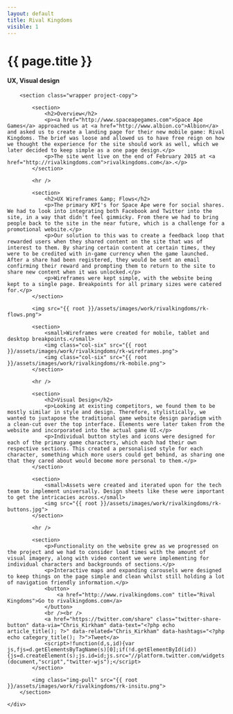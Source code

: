 ```yaml
---
layout: default
title: Rival Kingdoms
visible: 1
---
```


<div id="project-page" class="rk-banner banner" data-0="background-position: 0px 0px;" data-100000="background-position:0px 50000px;">
	<div class="heading-section">
		<div data-0="top: 200px; opacity: 1;" data-450="top: 370px; opacity:0;">
			<h1>{{ page.title }}</h1>
			<h4>UX, Visual design</h4>
		</div>
	</div>
</div>

<div id="project-content" class="rk-illustration-one" data-0="background-position:-5% 1000px;" data-100000="background-position:10% -50000px;">
	<div class="rk-illustration-two" data-0="background-position:110% 800px;" data-100000="background-position:110% -17000px;">

		<section class="wrapper project-copy">

			<section>
				<h2>Overview</h2>
				<p><a href="http://www.spaceapegames.com">Space Ape Games</a> approached us at <a href="http://www.albion.co">Albion</a> and asked us to create a landing page for their new mobile game: Rival Kingdoms. The brief was loose and allowed us to have free reign on how we thought the experience for the site should work as well, which we later decided to keep simple as a one page design.</p>
				<p>The site went live on the end of February 2015 at <a href="http://rivalkingdoms.com">rivalkingdoms.com</a>.</p>
			</section>

			<hr />

			<section>
				<h2>UX Wireframes &amp; Flows</h2>
				<p>The primary KPI's for Space Ape were for social shares. We had to look into integrating both Facebook and Twitter into the site, in a way that didn't feel gimmicky. From there we had to bring people back to the site in the near future, which is a challenge for a promotional website.</p>
				<p>Our solution to this was to create a feedback loop that rewarded users when they shared content on the site that was of interest to them. By sharing certain content at certain times, they were to be credited with in-game currency when the game launched. After a share had been registered, they would be sent an email confirming their reward and prompting them to return to the site to share new content when it was unlocked.</p>
				<p>Wireframes were kept simple, with the website being kept to a single page. Breakpoints for all primary sizes were catered for.</p>
			</section>

			<img src="{{ root }}/assets/images/work/rivalkingdoms/rk-flows.png">

			<section>
				<small>Wireframes were created for mobile, tablet and desktop breakpoints.</small>
				<img class="col-six" src="{{ root }}/assets/images/work/rivalkingdoms/rk-wireframes.png">
				<img class="col-six" src="{{ root }}/assets/images/work/rivalkingdoms/rk-mobile.png">
			</section>

			<hr />

			<section>
				<h2>Visual Design</h2>
				<p>Looking at existing competitors, we found them to be mostly similar in style and design. Therefore, stylistically, we wanted to juxtapose the traditional game website design paradigm with a clean-cut over the top interface. Elements were later taken from the website and incorporated into the actual game UI.</p>
				<p>Individual button styles and icons were designed for each of the primary game characters, which each had their own respective sections. This created a personalised style for each character, something which more users could get behind, as sharing one that they cared about would become more personal to them.</p>
			</section>

			<section>
				<small>Assets were created and iterated upon for the tech team to implement universally. Design sheets like these were important to get the intricacies across.</small>
				<img src="{{ root }}/assets/images/work/rivalkingdoms/rk-buttons.jpg">
			</section>

			<hr />

			<section>
				<p>Functionality on the website grew as we progressed on the project and we had to consider load times with the amount of visual imagery, along with video content we were implementing for individual characters and backgrounds of sections.</p>
				<p>Interactive maps and expanding carousels were designed to keep things on the page simple and clean whilst still holding a lot of navigation friendly information.</p>
				<button>
					<a href="http://www.rivalkingdoms.com" title="Rival Kingdoms">Go to rivalkingdoms.com</a>
				</button>
				<br /><br />
				<a href="https://twitter.com/share" class="twitter-share-button" data-via="Chris_Kirkham" data-text="<?php echo article_title(); ?>" data-related="Chris_Kirkham" data-hashtags="<?php echo category_title(); ?>">Tweet</a>
				<script>!function(d,s,id){var js,fjs=d.getElementsByTagName(s)[0];if(!d.getElementById(id)){js=d.createElement(s);js.id=id;js.src="//platform.twitter.com/widgets.js";fjs.parentNode.insertBefore(js,fjs);}}(document,"script","twitter-wjs");</script>
			</section>

			<img class="img-pull" src="{{ root }}/assets/images/work/rivalkingdoms/rk-insitu.png">
		</section>

	</div>
</div>